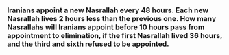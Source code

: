 
### Iranians appoint a new Nasrallah every 48 hours. Each new Nasrallah lives 2 hours less than the previous one. How many Nasrallahs will Iranians appoint before 10 hours pass from appointment to elimination, if the first Nasrallah lived 36 hours, and the third and sixth refused to be appointed.
